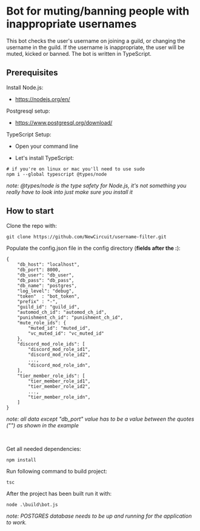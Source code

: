 # Bot for muting/banning people with inappropriate usernames

This bot checks the user's username on joining a guild, or changing the username
in the guild. If the username is inappropriate, the user will be muted, kicked
or banned.
The bot is written in TypeScript.

## Prerequisites

Install Node.js:
* https://nodejs.org/en/

Postgresql setup:
* https://www.postgresql.org/download/

TypeScript Setup:
 * Open your command line

 * Let's install TypeScript:
```
# if you're on linux or mac you'll need to use sudo
npm i --global typescript @types/node
```

*note: @types/node is the type safety for Node.js, it's not something you really have to look into just make sure you install it*

## How to start
Clone the repo with:

```
git clone https://github.com/NewCircuit/username-filter.git
```

Populate the config.json file in the config directory (**fields after the :**):

```
{
    "db_host": "localhost",
    "db_port": 8000,
    "db_user": "db_user",
    "db_pass": "db_pass",
    "db_name": "postgres",
    "log_level": "debug",
    "token"  : "bot_token",
    "prefix" : "-",
    "guild_id": "guild_id",
    "automod_ch_id": "automod_ch_id",
    "punishment_ch_id": "punishment_ch_id",
    "mute_role_ids": {
        "muted_id": "muted_id",
        "vc_muted_id": "vc_muted_id"
    },
    "discord_mod_role_ids": [
        "discord_mod_role_id1",
        "discord_mod_role_id2",
        ...,
        "discord_mod_role_idn",
    ],
    "tier_member_role_ids": [
        "tier_member_role_id1",
        "tier_member_role_id2",
        ...,
        "tier_member_role_idn",
    ]
}
```

*note: all data except "db_port" value has to be a value between the quotes ("") as shown in the example*

<br/>

Get all needed dependencies:
```
npm install
```

Run following command to build project:

```
tsc
```

After the project has been built run it with:

```
node .\build\bot.js
```

*note: POSTGRES database needs to be up and running for the application to work.*
